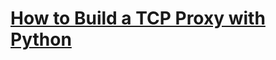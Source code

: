 # [How to Build a TCP Proxy with Python](https://thepythoncode.com/article/building-a-tcp-proxy-with-python)
